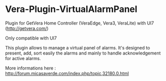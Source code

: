 # Vera-Plugin-VirtualAlarmPanel

Plugin for GetVera Home Controller (VeraEdge, Vera3, VeraLite) with UI7 (http://getvera.com/)

Only compatible with UI7

This plugin allows to manage a virtual panel of alarms.
It's designed to present, add, sort easily the alarms and mainly to handle acknowledgement for active alarms.

More informations here :
http://forum.micasaverde.com/index.php/topic,32180.0.html
